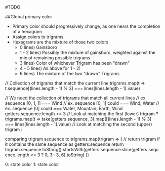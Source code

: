 
#TODO

##Global primary color
- Primary color should progressively change, as one nears the completion of a hexagram
- Assign colors to trigrams
- Hexagrams are the mixture of those two colors
    - 0 lines)      Gainsboro
    - 1 - 2 lines)  Possibly the mixture of gainsboro, weighted against the mix of remaining possible trigrams
    - 3 lines)      Color of whichever Trigram has been "drawn"
    - 4 - 5 lines)  As above for 1 - 2)
    - 6 lines)      The mixture of the two "drawn" Trigrams


// Collection of trigrams that match the current line
trigrams.map(t => t.sequence\[(lines.length - 1) % 3\] === lines\[lines.length - 1\].value)

// We need the collection of trigrams that match all current lines
// ex. sequence [0, 1, 1] === Wind
// ex. sequence [0, 1] could === Wind, Water
// ex. sequence [0] could === Water, Mountain, Earth, Wind
getters.sequence.length <= 3
    // Look at matching the first (lower) trigram
    ? trigrams.map(t => take(getters.sequence, 3).map(\[(lines.length - 1) % 3\] === lines\[lines.length - 1\].value)
    // Look at matching the second (upper) trigram
    : 

comparing trigram sequence to 
trigrams.map(trigram => {
    // return trigram if it contains the same sequence as getters.sequence
    return trigram.sequence.toString().startsWith(getters.sequence.slice(getters.sequence.length <= 3 ? 0, 3 : 3, 6).toString)
})

0:  state.color
1:  state.color
